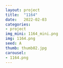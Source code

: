 ```yaml
---
layout: project
title:  "1164"
date:   2022-02-03
categories:
- project
img_mini: 1164_mini.png
img: 1164.png
seed: A
thumb: thumb02.jpg
carousel:
- 1164.png
---
```

